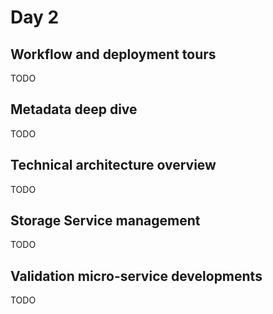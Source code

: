 Day 2
=====

Workflow and deployment tours
-----------------------------
TODO


Metadata deep dive
------------------
TODO


Technical architecture overview
-------------------------------
TODO


Storage Service management
--------------------------
TODO


Validation micro-service developments
-------------------------------------
TODO
